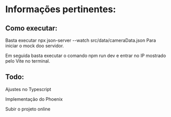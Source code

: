 # Informações pertinentes:

## Como executar:

Basta executar npx json-server --watch src/data/cameraData.json
Para iniciar o mock doo servidor.

Em seguida basta executar o comando
npm run dev e entrar no IP mostrado pelo Vite no terminal.


## Todo:

Ajustes no Typescript

Implementação do Phoenix

Subir o projeto online